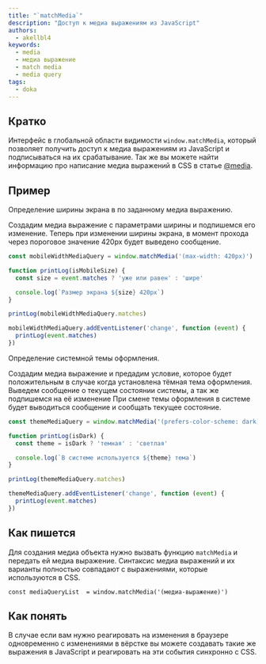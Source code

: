 ```yaml
---
title: "`matchMedia`"
description: "Доступ к медиа выражениям из JavaScript"
authors:
  - akellbl4
keywords:
  - media
  - медиа выражение
  - match media
  - media query
tags:
  - doka
---
```


## Кратко

Интерфейс в глобальной области видимости `window.matchMedia`, который позволяет получить доступ к медиа выражениям из JavaScript и подписываться на их срабатывание. Так же вы можете найти информацию про написание медиа выражений в CSS в статье [@media](/css/media).

## Пример

Определение ширины экрана в по заданному медиа выражению.

Создадим медиа выражение с параметрами ширины и подпишемся его изменение. Теперь при изменении ширины экрана, в момент прохода через пороговое значение 420px будет выведено сообщение.

```js
const mobileWidthMediaQuery = window.matchMedia('(max-width: 420px)')

function printLog(isMobileSize) {
  const size = event.matches ? 'уже или равен' : 'шире'

  console.log(`Размер экрана ${size} 420px`)
}

printLog(mobileWidthMediaQuery.matches)

mobileWidthMediaQuery.addEventListener('change', function (event) {
  printLog(event.matches)
})
```

Определение системной темы оформления.

Создадим медиа выражение и предадим условие, которое будет положительным в случае когда установлена тёмная тема оформления. Выведем сообщение о текущем состоянии системы, а так же подпишемся на её изменение
При смене темы оформления в системе будет выводиться сообщение и сообщать текущее состояние.

```js
const themeMediaQuery = window.matchMedia('(prefers-color-scheme: dark)')

function printLog(isDark) {
  const theme = isDark ? 'темная' : 'светлая'

  console.log(`В системе используется ${theme} тема`)
}

printLog(themeMediaQuery.matches)

themeMediaQuery.addEventListener('change', function (event) {
  printLog(event.matches)
})
```

## Как пишется

Для создания медиа объекта нужно вызвать функцию `matchMedia` и передать ей медиа выражение. Синтаксис медиа выражений и их варианты полностью совпадают с выражениями, которые используются в CSS.

`const mediaQueryList  = window.matchMedia('(медиа-выражение)')`

## Как понять

В случае если вам нужно реагировать на изменения в браузере одновременно с изменениями в вёрстке вы можете создавать такие же выражения в JavaScript и реагировать на эти события синхронно с CSS.

